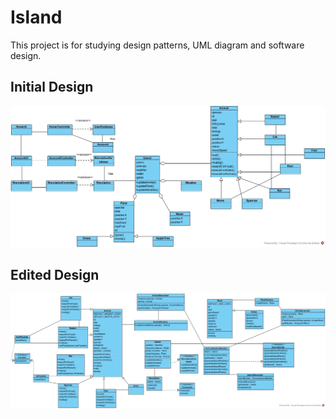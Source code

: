 # Island

This project is for studying design patterns, UML diagram and software design.
## Initial Design
![Initial design](https://github.com/erinchocolate/swen502/blob/master/Island/Initial%20Design%20Class%20Diagram.jpg)

## Edited Design
![Final design](https://github.com/erinchocolate/swen502/blob/master/Island/Final%20Class%20Diagram.jpg)
